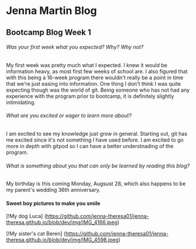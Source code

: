 # Jenna Martin Blog

## Bootcamp Blog Week 1

###### Was your first week what you expected? Why? Why not?

My first week was pretty much what I expected. I knew it would be information heavy, as most first few weeks of school are. I also figured that with this being a 16-week program there wouldn't really be a point in time that we're just easing into information. One thing I don't think I was quite expecting though was the world of git. Being someone who has not had any experience with the program prior to bootcamp, it is definitely slightly intimidating. 

###### What are you excited or eager to learn more about?

I am excited to see my knowledge just grow in general. Starting out, git has me excited since it's not something I have used before. I am excited to go more in depth with gitpod so I can have a better understnading of the program. 

###### What is something about you that can only be learned by reading this blog?

My birthday is this coming Monday, Augsust 28, which also happens to be my parent's wedding 36th anniversary. 

#### Sweet boy pictures to make you smile

[!My dog Luca] (https://github.com/jenna-theresa01/jenna-theresa.github.io/blob/dev/img/IMG_4166.jpeg)

[!My sister's cat Beren] (https://github.com/jenna-theresa01/jenna-theresa.github.io/blob/dev/img/IMG_4598.jpeg)